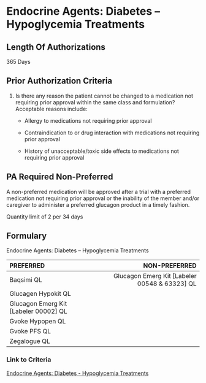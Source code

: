 # Endocrine Agents: Diabetes – Hypoglycemia Treatments

## Length Of Authorizations

365 Days

## Prior Authorization Criteria

1. Is there any reason the patient cannot be changed to a medication not requiring prior approval within the same class and formulation? Acceptable reasons include:

    - Allergy to medications not requiring prior approval

    - Contraindication to or drug interaction with medications not requiring prior approval

    - History of unacceptable/toxic side effects to medications not requiring prior approval

## PA Required Non-Preferred

A non-preferred medication will be approved after a trial with a preferred medication not requiring prior approval or the inability of the member and/or caregiver to administer a preferred glucagon product in a timely fashion.

Quantity limit of 2 per 34 days

## Formulary

Endocrine Agents: Diabetes – Hypoglycemia Treatments

| PREFERRED                             |                                 NON-PREFERRED |
| :------------------------------------ | --------------------------------------------: |
| Baqsimi QL                            | Glucagon Emerg Kit [Labeler 00548 & 63323] QL |
| Glucagen Hypokit QL                   |                                               |
| Glucagon Emerg Kit [Labeler 00002] QL |                                               |
| Gvoke Hypopen QL                      |                                               |
| Gvoke PFS QL                          |                                               |
| Zegalogue QL                          |                                               |

### Link to Criteria

[Endocrine Agents: Diabetes - Hypoglycemia Treatments](https://pharmacy.medicaid.ohio.gov/sites/default/files/20220415_UPDL_Criteria_FINAL_.pdf#page=47)
